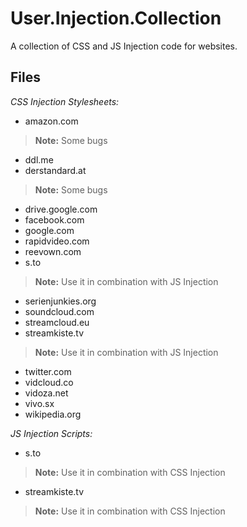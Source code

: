# User.Injection.Collection

A collection of CSS and JS Injection code for websites.

## Files

*CSS Injection Stylesheets:*
- amazon.com
> **Note:** Some bugs
- ddl.me
- derstandard.at
> **Note:** Some bugs
- drive.google.com
- facebook.com
- google.com
- rapidvideo.com
- reevown.com
- s.to
> **Note:** Use it in combination with JS Injection
- serienjunkies.org
- soundcloud.com
- streamcloud.eu
- streamkiste.tv
> **Note:** Use it in combination with JS Injection
- twitter.com
- vidcloud.co
- vidoza.net
- vivo.sx
- wikipedia.org

*JS Injection Scripts:*
- s.to
> **Note:** Use it in combination with CSS Injection
- streamkiste.tv
> **Note:** Use it in combination with CSS Injection
